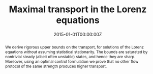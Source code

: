 ---
title: 'Maximal transport in the Lorenz equations'
authors:
  - A. N. Souza
  - C. R. Doering

date: '2015-01-01T00:00:00Z'
doi: 'https://doi.org/10.1016/j.physleta.2014.10.050'

# Schedule page publish date (NOT publication's date).
publishDate: '2015-01-01T00:00:00Z'

# Publication type.
# Legend: 0 = Uncategorized; 1 = Conference paper; 2 = Journal article;
# 3 = Preprint / Working Paper; 4 = Report; 5 = Book; 6 = Book section;
# 7 = Thesis; 8 = Patent
publication_types: ['article-journal']

# Publication name and optional abbreviated publication name.
publication: '*Physics Letters A, 379(6), 518-523*'
publication_short: ''

abstract: We derive rigorous upper bounds on the transport, for solutions of the Lorenz equations without assuming statistical stationarity. The bounds are saturated by nontrivial steady (albeit often unstable) states, and hence they are sharp. Moreover, using an optimal control formulation we prove that no other flow protocol of the same strength produces higher transport.

# Summary. An optional shortened abstract.
summary: 

featured: false

# links:
# - name: ""
#   url: ""
url_pdf: '/files/souza_doering_2014.pdf'
url_code: ''
url_dataset: ''
url_DOI: 'https://doi.org/10.1016/j.physleta.2014.10.050'
url_project: ''
url_slides: ''
url_source: ''
url_video: ''

# Featured image
# To use, add an image named `featured.jpg/png` to your page's folder.
image:
  caption: 'Image credit: [**Unsplash**](https://unsplash.com/photos/ocean)'
  focal_point: ''
  preview_only: false

# Associated Projects (optional).
#   Associate this publication with one or more of your projects.
#   Simply enter your project's folder or file name without extension.
#   E.g. `internal-project` references `content/project/internal-project/index.md`.
#   Otherwise, set `projects: []`.
projects: []

# Slides (optional).
#   Associate this publication with Markdown slides.
#   Simply enter your slide deck's filename without extension.
#   E.g. `slides: "example"` references `content/slides/example/index.md`.
#   Otherwise, set `slides: ""`.
slides:
---